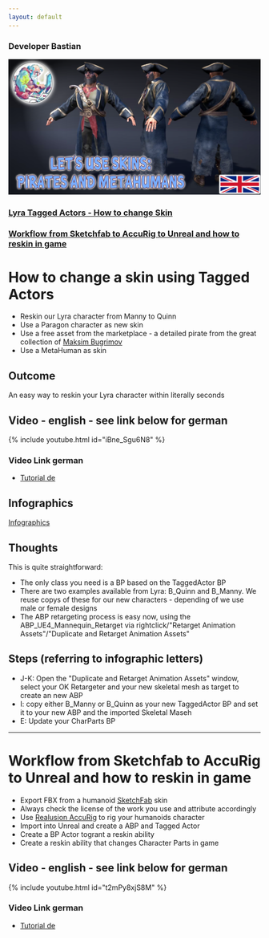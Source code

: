 ```yaml
---
layout: default
---
```

### Developer Bastian

![Developer Bastian](/assets/images/english.png)

### [Lyra Tagged Actors - How to change Skin](#how-to-change-a-skin-using-tagged-actors)
### [Workflow from Sketchfab to AccuRig to Unreal and how to reskin in game](#workflow-from-sketchfab-to-accurig-to-unreal-and-how-to-reskin-in-game)


# How to change a skin using Tagged Actors
*	Reskin our Lyra character from Manny to Quinn
*	Use a Paragon character as new skin 
*	Use a free asset from the marketplace - a detailed pirate from the great collection of [Maksim Bugrimov](https://www.unrealengine.com/marketplace/en-US/profile/Bugrimov+Maksim)
*	Use a MetaHuman as skin

## Outcome
An easy way to reskin your Lyra character within literally seconds

## Video - english - see link below for german
{% include youtube.html id="iBne_Sgu6N8" %}

### Video Link german
*	[Tutorial de](https://youtu.be/BY4Yc_7kjMU)

## Infographics
[Infographics](https://github.com/DeveloperBastian/Unreal-Lyra-Concepts/blob/main/infographics/Unreal%20Lyra.pdf)

## Thoughts
This is quite straightforward:
*	The only class you need is a BP based on the TaggedActor BP
*	There are two examples available from Lyra: B_Quinn and B_Manny. We reuse copys of these for our new characters - depending of we use male or female designs
*	The ABP retargeting process is easy now, using the ABP_UE4_Mannequin_Retarget via rightclick/"Retarget Animation Assets"/"Duplicate and Retarget Animation Assets"

## Steps (referring to infographic letters)
*	J-K: 	Open the "Duplicate and Retarget Animation Assets" window, select your OK Retargeter and your new skeletal mesh as target to create an new ABP
*	I: 		copy either B_Manny or B_Quinn as your new TaggedActor BP and set it to your new ABP and the imported Skeletal Maseh
*	E: 		Update your CharParts BP

***

# Workflow from Sketchfab to AccuRig to Unreal and how to reskin in game
*	Export FBX from a humanoid [SketchFab](https://sketchfab.com/3d-models/categories/characters-creatures?date=week&sort_by=-likeCount) skin
*	Always check the license of the work you use and attribute accordingly
*	Use [Realusion AccuRig](https://www.reallusion.com/auto-rig/accurig/) to rig your humanoids character
*	Import into Unreal and create a ABP and Tagged Actor
*	Create a BP Actor togrant a reskin ability
*	Create a reskin ability that changes Character Parts in game

## Video - english - see link below for german
{% include youtube.html id="t2mPy8xjS8M" %}

### Video Link german
*	[Tutorial de](https://youtu.be/YV0t8eqE47A)
